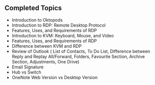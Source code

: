 ## Completed Topics

- Introduction to Oktopods
- Introduction to RDP: Remote Desktop Protocol
- Features, Uses, and Requirements of RDP
- Introduction to KVM: Keyboard, Mouse, and Video
- Features, Uses, and Requirements of RDP
- Difference between KVM and RDP
- Review of Outlook ( List of Contacts, To Do List, Difference between Reply and Replay All/Forward, Folders, Favourite Section, Archive Section, Adjustments, One Drive)
- Email Signature
- Hub vs Switch
- OneNote Web Version vs Desktop Version
